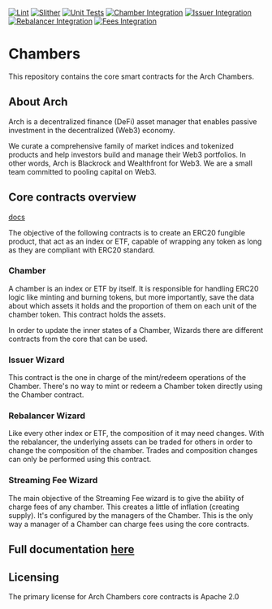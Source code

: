 [![Lint](https://github.com/arch-protocol/chambers/actions/workflows/CI.yml/badge.svg)](https://github.com/arch-protocol/chambers/actions/workflows/CI.yml)
[![Slither](https://github.com/arch-protocol/chambers/actions/workflows/slither.yml/badge.svg)](https://github.com/arch-protocol/chambers/actions/workflows/slither.yml)
[![Unit Tests](https://github.com/arch-protocol/chambers/actions/workflows/tests-unit.yml/badge.svg)](https://github.com/arch-protocol/chambers/actions/workflows/tests-unit.yml)
[![Chamber Integration](https://github.com/arch-protocol/chambers/actions/workflows/tests-int-arch-chamber.yml/badge.svg)](https://github.com/arch-protocol/chambers/actions/workflows/tests-int-arch-chamber.yml)
[![Issuer Integration](https://github.com/arch-protocol/chambers/actions/workflows/tests-int-issuer-wizard.yml/badge.svg)](https://github.com/arch-protocol/chambers/actions/workflows/tests-int-issuer-wizard.yml)
[![Rebalancer Integration](https://github.com/arch-protocol/chambers/actions/workflows/tests-int-rebalance-wizard.yml/badge.svg)](https://github.com/arch-protocol/chambers/actions/workflows/tests-int-rebalance-wizard.yml)
[![Fees Integration](https://github.com/arch-protocol/chambers/actions/workflows/tests-int-streaming-fee-wizard.yml/badge.svg)](https://github.com/arch-protocol/chambers/actions/workflows/tests-int-streaming-fee-wizard.yml)

# Chambers 

This repository contains the core smart contracts for the Arch Chambers.

## About Arch

Arch is a decentralized finance (DeFi) asset manager that enables passive investment in the decentralized (Web3) economy. 

We curate a comprehensive family of market indices and tokenized products and help investors build and manage their Web3 portfolios. In other words, Arch is Blackrock and Wealthfront for Web3. We are a small team committed to pooling capital on Web3.

## Core contracts overview
[docs](https://docs.arch.finance/chambers/smart-contracts-overview)

The objective of the following contracts is to create an ERC20 fungible product, that act as an index or ETF, capable of wrapping any token as long as they are compliant with ERC20 standard.

### Chamber

A chamber is an index or ETF by itself. It is responsible for handling ERC20 logic like minting and burning tokens, but more importantly, save the data about which assets it holds and the proportion of them on each unit of the chamber token. This contract holds the assets. 

In order to update the inner states of a Chamber, Wizards there are different contracts from the core that can be used.

### Issuer Wizard 

This contract is the one in charge of the mint/redeem operations of the Chamber. There's no way to mint or redeem a Chamber token directly using the Chamber contract.

### Rebalancer Wizard

Like every other index or ETF, the composition of it may need changes. With the rebalancer, the underlying assets can be traded for others in order to change the composition of the chamber. Trades and composition changes can only be performed using this contract.

### Streaming Fee Wizard

The main objective of the Streaming Fee wizard is to give the ability of charge fees of any chamber. This creates a little of inflation (creating supply). It's configured by the managers of the Chamber. This is the only way a manager of a Chamber can charge fees using the core contracts. 

## Full documentation [here](https://docs.arch.finance/chambers/)

## Licensing
The primary license for Arch Chambers core contracts is Apache 2.0

